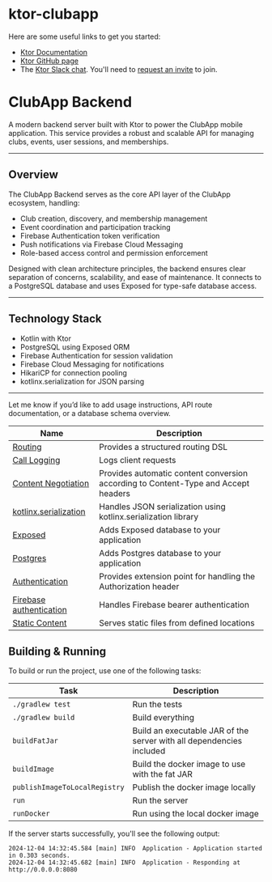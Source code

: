 # ktor-clubapp

Here are some useful links to get you started:

- [Ktor Documentation](https://ktor.io/docs/home.html)
- [Ktor GitHub page](https://github.com/ktorio/ktor)
- The [Ktor Slack chat](https://app.slack.com/client/T09229ZC6/C0A974TJ9). You'll need
  to [request an invite](https://surveys.jetbrains.com/s3/kotlin-slack-sign-up) to join.

# ClubApp Backend

A modern backend server built with Ktor to power the ClubApp mobile application. This service provides a robust and scalable API for managing clubs, events, user sessions, and memberships.

---

## Overview

The ClubApp Backend serves as the core API layer of the ClubApp ecosystem, handling:

- Club creation, discovery, and membership management  
- Event coordination and participation tracking  
- Firebase Authentication token verification  
- Push notifications via Firebase Cloud Messaging  
- Role-based access control and permission enforcement  

Designed with clean architecture principles, the backend ensures clear separation of concerns, scalability, and ease of maintenance. It connects to a PostgreSQL database and uses Exposed for type-safe database access.

---

## Technology Stack

- Kotlin with Ktor  
- PostgreSQL using Exposed ORM  
- Firebase Authentication for session validation  
- Firebase Cloud Messaging for notifications  
- HikariCP for connection pooling  
- kotlinx.serialization for JSON parsing  

---

Let me know if you’d like to add usage instructions, API route documentation, or a database schema overview.


| Name                                                                      | Description                                                                        |
|---------------------------------------------------------------------------|------------------------------------------------------------------------------------|
| [Routing](https://start.ktor.io/p/routing)                                | Provides a structured routing DSL                                                  |
| [Call Logging](https://start.ktor.io/p/call-logging)                      | Logs client requests                                                               |
| [Content Negotiation](https://start.ktor.io/p/content-negotiation)        | Provides automatic content conversion according to Content-Type and Accept headers |
| [kotlinx.serialization](https://start.ktor.io/p/kotlinx-serialization)    | Handles JSON serialization using kotlinx.serialization library                     |
| [Exposed](https://start.ktor.io/p/exposed)                                | Adds Exposed database to your application                                          |
| [Postgres](https://start.ktor.io/p/postgres)                              | Adds Postgres database to your application                                         |
| [Authentication](https://start.ktor.io/p/auth)                            | Provides extension point for handling the Authorization header                     |
| [Firebase authentication](https://start.ktor.io/p/firebase-auth-provider) | Handles Firebase bearer authentication                                             |
| [Static Content](https://start.ktor.io/p/static-content)                  | Serves static files from defined locations                                         |

## Building & Running

To build or run the project, use one of the following tasks:

| Task                          | Description                                                          |
|-------------------------------|----------------------------------------------------------------------|
| `./gradlew test`              | Run the tests                                                        |
| `./gradlew build`             | Build everything                                                     |
| `buildFatJar`                 | Build an executable JAR of the server with all dependencies included |
| `buildImage`                  | Build the docker image to use with the fat JAR                       |
| `publishImageToLocalRegistry` | Publish the docker image locally                                     |
| `run`                         | Run the server                                                       |
| `runDocker`                   | Run using the local docker image                                     |

If the server starts successfully, you'll see the following output:

```
2024-12-04 14:32:45.584 [main] INFO  Application - Application started in 0.303 seconds.
2024-12-04 14:32:45.682 [main] INFO  Application - Responding at http://0.0.0.0:8080
```

